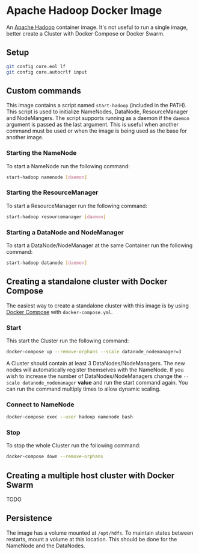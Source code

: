 # Apache Hadoop Docker Image

An [Apache Hadoop](http://hadoop.apache.org) container image. 
It's not useful to run a single image, better create a Cluster with Docker Compose or Docker Swarm.

## Setup
```sh
git config core.eol lf
git config core.autocrlf input
```

## Custom commands
This image contains a script named `start-hadoop` (included in the PATH). 
This script is used to initialize NameNodes, DataNode, ResourceManager and NodeMangers.
The script supports running as a daemon if the `daemon` argument is passed as the last argument. 
This is useful when another command must be used or when the image is being used as the base for another image. 

### Starting the NameNode
To start a NameNode run the following command:
```sh
start-hadoop namenode [daemon]
```

### Starting the ResourceManager
To start a ResourceManager run the following command:
```sh
start-hadoop resourcemanager [daemon]
```

### Starting a DataNode and NodeManager
To start a DataNode/NodeManager at the same Container run the following command:
```sh
start-hadoop datanode [daemon]
```

## Creating a standalone cluster with Docker Compose
The easiest way to create a standalone cluster with this image is by using [Docker Compose](https://docs.docker.com/compose) with `docker-compose.yml`.
### Start 
This start the Cluster run the following command:
```sh
docker-compose up --remove-orphans --scale datanode_nodemanager=3
```
A Cluster should contain at least 3 DataNodes/NodeManagers. The new nodes will automatically register themselves with the NameNode. 
If you wish to increase the number of DataNodes/NodeManagers change the `--scale datanode_nodemanager` **value**  and run the start command again.
You can run the command multiply times to allow dynamic scaling.

### Connect to NameNode
```sh
docker-compose exec --user hadoop namenode bash
```

### Stop
To stop the whole Cluster run the following command:
```sh
docker-compose down --remove-orphans
```

## Creating a multiple host cluster with Docker Swarm

TODO

## Persistence

The image has a volume mounted at `/opt/hdfs`. To maintain states between restarts, mount a volume at this location.
This should be done for the NameNode and the DataNodes.
